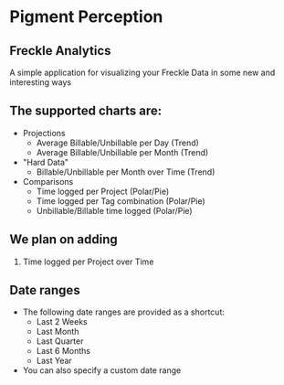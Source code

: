 # Pigment Perception
## Freckle Analytics

A simple application for visualizing your Freckle Data in some new and interesting ways


## The supported charts are:

* Projections
  * Average Billable/Unbillable per Day (Trend)
  * Average Billable/Unbillable per Month (Trend)
* "Hard Data"
  * Billable/Unbillable per Month over Time (Trend)
* Comparisons
  * Time logged per Project (Polar/Pie)
  * Time logged per Tag combination (Polar/Pie)
  * Unbillable/Billable time logged (Polar/Pie)



## We plan on adding

1. Time logged per Project over Time


## Date ranges

* The following date ranges are provided as a shortcut:
  * Last 2 Weeks
  * Last Month
  * Last Quarter
  * Last 6 Months
  * Last Year
* You can also specify a custom date range